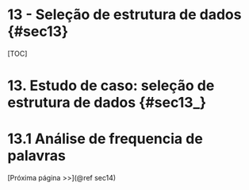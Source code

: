 # 13 - Seleção de estrutura de dados {#sec13}

[TOC]

# 13. Estudo de caso: seleção de estrutura de dados {#sec13_}

# 13.1 Análise de frequencia de palavras

[Próxima página >>](@ref sec14)
